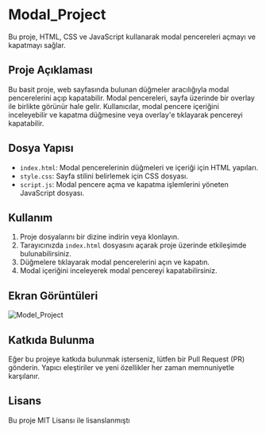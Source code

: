 # Modal_Project

Bu proje, HTML, CSS ve JavaScript kullanarak modal pencereleri açmayı ve kapatmayı sağlar.

## Proje Açıklaması

Bu basit proje, web sayfasında bulunan düğmeler aracılığıyla modal pencerelerini açıp kapatabilir. Modal pencereleri, sayfa üzerinde bir overlay ile birlikte görünür hale gelir. Kullanıcılar, modal pencere içeriğini inceleyebilir ve kapatma düğmesine veya overlay'e tıklayarak pencereyi kapatabilir.

## Dosya Yapısı

- `index.html`: Modal pencerelerinin düğmeleri ve içeriği için HTML yapıları.
- `style.css`: Sayfa stilini belirlemek için CSS dosyası.
- `script.js`: Modal pencere açma ve kapatma işlemlerini yöneten JavaScript dosyası.

## Kullanım

1. Proje dosyalarını bir dizine indirin veya klonlayın.
2. Tarayıcınızda `index.html` dosyasını açarak proje üzerinde etkileşimde bulunabilirsiniz.
3. Düğmelere tıklayarak modal pencerelerini açın ve kapatın.
4. Modal içeriğini inceleyerek modal pencereyi kapatabilirsiniz.



## Ekran Görüntüleri
![Model_Project](https://github.com/Yldrmceyy/Modal_Project/assets/106755050/d637363a-1573-4110-ac7f-574271967f05)

## Katkıda Bulunma

Eğer bu projeye katkıda bulunmak isterseniz, lütfen bir Pull Request (PR) gönderin. Yapıcı eleştiriler ve yeni özellikler her zaman memnuniyetle karşılanır.

## Lisans

Bu proje MIT Lisansı ile lisanslanmıştı
